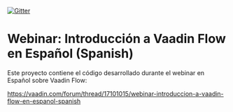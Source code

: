 [![Gitter](https://badges.gitter.im/Join%20Chat.svg)](https://gitter.im/vaadin-flow/Lobby#?utm_source=badge&utm_medium=badge&utm_campaign=pr-badge)

# Webinar: Introducción a Vaadin Flow en Español (Spanish)

Este proyecto contiene el código desarrollado durante el webinar en Español sobre Vaadin Flow:

https://vaadin.com/forum/thread/17101015/webinar-introduccion-a-vaadin-flow-en-espanol-spanish
